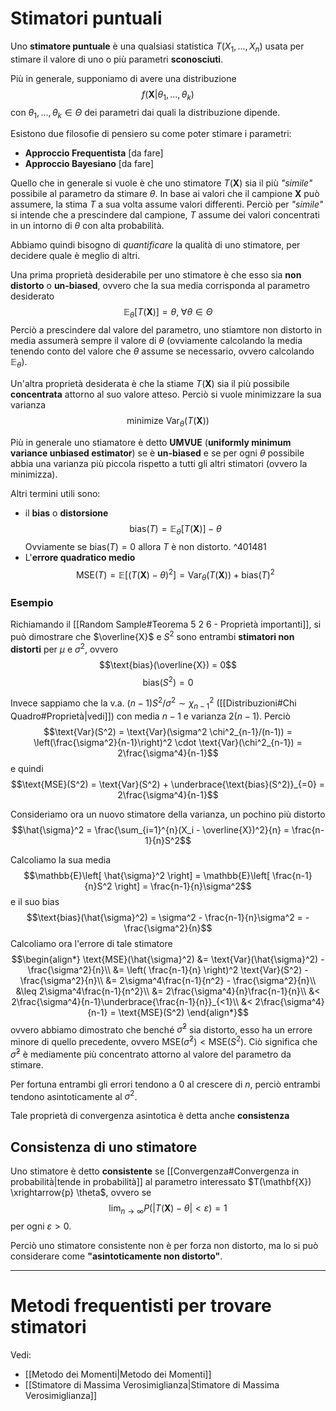 # Stimatori puntuali
Uno **stimatore puntuale** è una qualsiasi statistica $T(X_1, ..., X_n)$ usata per stimare il valore di uno o più parametri **sconosciuti**.

Più in generale, supponiamo di avere una distribuzione $$f(\mathbf{X} \vert \theta_1, ...,  \theta_k)$$ con $\theta_1, ..., \theta_k \in \Theta$ dei parametri dai quali la distribuzione dipende.

Esistono due filosofie di pensiero su come poter stimare i parametri:
- **Approccio Frequentista** [da fare]
- **Approccio Bayesiano** [da fare]

Quello che in generale si vuole è che uno stimatore $T(\mathbf{X})$ sia il più *"simile"* possibile al parametro da stimare $\theta$.
In base ai valori che il campione $\mathbf{X}$ può assumere, la stima $T$ a sua volta assume valori differenti.
Perciò per *"simile"* si intende che a prescindere dal campione, $T$ assume dei valori concentrati in un intorno di $\theta$ con alta probabilità.

Abbiamo quindi bisogno di *quantificare* la qualità di uno stimatore, per decidere quale è meglio di altri.

Una prima proprietà desiderabile per uno stimatore è che esso sia **non distorto** o **un-biased**, ovvero che la sua media corrisponda al parametro desiderato $$\mathbb{E}_{\theta} \left[ T(\mathbf{X}) \right] = \theta, \; \forall \theta \in \Theta$$
Perciò a prescindere dal valore del parametro, uno stiamtore non distorto in media assumerà sempre il valore di $\theta$ (ovviamente calcolando la media tenendo conto del valore che $\theta$ assume se necessario, ovvero calcolando $\mathbb{E}_{\theta}$).

Un'altra proprietà desiderata è che la stiame $T(\mathbf{X})$ sia il più possibile **concentrata** attorno al suo valore atteso.
Perciò si vuole minimizzare la sua varianza $$\text{minimize Var}_{\theta}(T(\mathbf{X}))$$

Più in generale uno stiamatore è detto **UMVUE** (**uniformly minimum variance unbiased estimator**) se è **un-biased** e se per ogni $\theta$ possibile abbia una varianza più piccola rispetto a tutti gli altri stimatori (ovvero la minimizza).

Altri termini utili sono:
- il **bias** o **distorsione** $$\text{bias}(T) = \mathbb{E}_{\theta} \left[ T(\mathbf{X}) \right] - \theta$$ Ovviamente se $\text{bias}(T) = 0$ allora $T$ è non distorto. ^401481
- L'**errore quadratico medio** $$\text{MSE}(T) = \mathbb{E}\left[ \left(T(\mathbf{X}) - \theta \right)^2 \right] = \text{Var}_{\theta}(T(\mathbf{X})) + \text{bias}(T)^2$$
### Esempio
Richiamando il [[Random Sample#Teorema 5 2 6 - Proprietà importanti]], si può dimostrare che $\overline{X}$ e $S^2$ sono entrambi **stimatori non distorti** per $\mu$ e $\sigma^2$, ovvero $$\text{bias}(\overline{X}) = 0$$ $$\text{bias}(S^2) = 0$$

Invece sappiamo che la v.a. $(n-1)S^2/\sigma^2 \sim \chi^2_{n-1}$ ([[Distribuzioni#Chi Quadro#Proprietà|vedi]]) con media $n-1$ e varianza $2(n-1)$.
Perciò $$\text{Var}(S^2) = \text{Var}(\sigma^2 \chi^2_{n-1}/(n-1)) = \left(\frac{\sigma^2}{n-1}\right)^2 \cdot \text{Var}(\chi^2_{n-1}) = 2\frac{\sigma^4}{n-1}$$ e quindi $$\text{MSE}(S^2) = \text{Var}(S^2) + \underbrace{\text{bias}(S^2)}_{=0} = 2\frac{\sigma^4}{n-1}$$

Consideriamo ora un nuovo stimatore della varianza, un pochino più distorto $$\hat{\sigma}^2 = \frac{\sum_{i=1}^{n}(X_i - \overline{X})^2}{n} = \frac{n-1}{n}S^2$$

Calcoliamo la sua media $$\mathbb{E}\left[ \hat{\sigma}^2 \right] = \mathbb{E}\left[ \frac{n-1}{n}S^2 \right] = \frac{n-1}{n}\sigma^2$$ e il suo bias $$\text{bias}(\hat{\sigma}^2) = \sigma^2 - \frac{n-1}{n}\sigma^2 = -\frac{\sigma^2}{n}$$
Calcoliamo ora l'errore di tale stimatore $$\begin{align*}
\text{MSE}(\hat{\sigma}^2)
&= \text{Var}(\hat{\sigma}^2) - \frac{\sigma^2}{n}\\
&= \left( \frac{n-1}{n} \right)^2 \text{Var}(S^2) - \frac{\sigma^2}{n}\\
&= 2\sigma^4\frac{n-1}{n^2} - \frac{\sigma^2}{n}\\
&\leq 2\sigma^4\frac{n-1}{n^2}\\
&= 2\frac{\sigma^4}{n}\frac{n-1}{n}\\
&< 2\frac{\sigma^4}{n-1}\underbrace{\frac{n-1}{n}}_{<1}\\
&< 2\frac{\sigma^4}{n-1} = \text{MSE}(S^2)
\end{align*}$$ ovvero abbiamo dimostrato che benché $\hat{\sigma}^2$ sia distorto, esso ha un errore minore di quello precedente, ovvero $\text{MSE}(\hat{\sigma}^2) < \text{MSE}(S^2)$.
Ciò significa che $\hat{\sigma}^2$ è mediamente più concentrato attorno al valore del parametro da stimare.

Per fortuna entrambi gli errori tendono a $0$ al crescere di $n$, perciò entrambi tendono asintoticamente al $\sigma^2$.

Tale proprietà di convergenza asintotica è detta anche **consistenza**

## Consistenza di uno stimatore
Uno stimatore è detto **consistente** se [[Convergenza#Convergenza in probabilità|tende in probabilità]] al parametro interessato $T(\mathbf{X}) \xrightarrow{p} \theta$, ovvero se $$\lim_{n \to \infty}P(\vert T(\mathbf{X}) - \theta \vert < \varepsilon) = 1$$ per ogni $\varepsilon > 0$.

Perciò uno stimatore consistente non è per forza non distorto, ma lo si può considerare come **"asintoticamente non distorto"**.

-------------------
# Metodi frequentisti per trovare stimatori
Vedi:
- [[Metodo dei Momenti|Metodo dei Momenti]]
- [[Stimatore di Massima Verosimiglianza|Stimatore di Massima Verosimiglianza]]